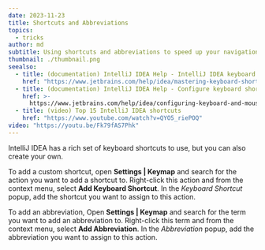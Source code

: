 ```yaml
---
date: 2023-11-23
title: Shortcuts and Abbreviations
topics:
  - tricks
author: md
subtitle: Using shortcuts and abbreviations to speed up your navigation in your IDE.
thumbnail: ./thumbnail.png
seealso:
  - title: (documentation) IntelliJ IDEA Help - IntelliJ IDEA keyboard shortcuts
    href: "https://www.jetbrains.com/help/idea/mastering-keyboard-shortcuts.html"
  - title: (documentation) IntelliJ IDEA Help - Configure keyboard shortcuts
    href: >-
      https://www.jetbrains.com/help/idea/configuring-keyboard-and-mouse-shortcuts.html
  - title: (video) Top 15 IntelliJ IDEA shortcuts
    href: "https://www.youtube.com/watch?v=QYO5_riePOQ"
video: "https://youtu.be/Fk79fAS7Phk"
---
```


IntelliJ IDEA has a rich set of keyboard shortcuts to use, but you can also create your own.

To add a custom shortcut, open **Settings | Keymap** and search for the action you want to add a shortcut to. Right-click this action and from the context menu, select **Add Keyboard Shortcut**. In the _Keyboard Shortcut_ popup, add the shortcut you want to assign to this action.

To add an abbreviation, Open **Settings | Keymap** and search for the term you want to add an abbreviation to. Right-click this term and from the context menu, select **Add Abbreviation**. In the _Abbreviation_ popup, add the abbreviation you want to assign to this action.
